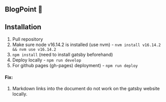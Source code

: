 ## BlogPoint :speech_balloon:

## Installation
1. Pull repository
2. Make sure node v16.14.2 is installed (use nvm) - `nvm install v16.14.2 && nvm use v16.14.2`
3. `npm install` (need to install gatsby beforehand)
4. Deploy locally - `npm run develop`
5. For github pages (gh-pages) deployment) - `npm run deploy`



#### Fix:
1. Markdown links into the document do not work on the gatsby website locally.
